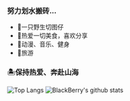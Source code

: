 ### 努力划水搬砖...

- 🗽一只野生切图仔
- 🍚热爱一切美食，喜欢分享
- 🎼动漫、音乐、健身
- 🌁旅游

### 🏝保持热爱、奔赴山海

![Top Langs](https://github-readme-stats.vercel.app/api/top-langs/?username=BlackBerry009&hide=html)
![BlackBerry's github stats](https://github-readme-stats.vercel.app/api?username=BlackBerry009&show_icons=true&count_private=true&line_height=40)
